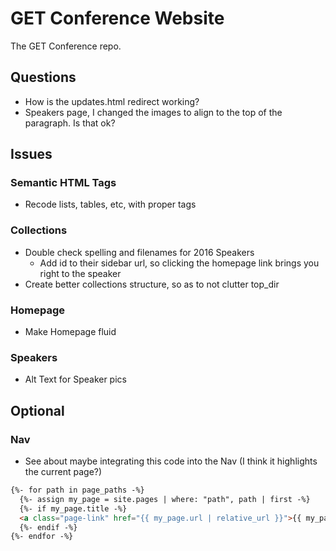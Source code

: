 # GET Conference Website

The GET Conference repo.

## Questions

* How is the updates.html redirect working?
* Speakers page, I changed the images to align to the top of the paragraph. Is that ok?

## Issues

### Semantic HTML Tags

* Recode lists, tables, etc, with proper tags

### Collections

* Double check spelling and filenames for 2016 Speakers
  * Add id to their sidebar url, so clicking the homepage link brings you right to the speaker
* Create better collections structure, so as to not clutter top_dir

### Homepage

* Make Homepage fluid

### Speakers

* Alt Text for Speaker pics


## Optional

### Nav

* See about maybe integrating this code into the Nav (I think it highlights the current page?)

```html
{%- for path in page_paths -%}
  {%- assign my_page = site.pages | where: "path", path | first -%}
  {%- if my_page.title -%}
  <a class="page-link" href="{{ my_page.url | relative_url }}">{{ my_page.title | escape }}</a>
  {%- endif -%}
{%- endfor -%}
```
